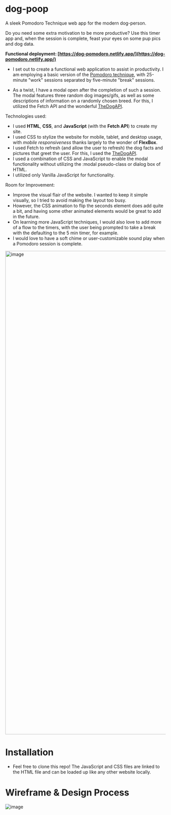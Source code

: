 # dog-poop
A sleek Pomodoro Technique web app for the modern dog-person.

Do you need some extra motivation to be more productive? Use this timer app and, when the session is complete, feast your eyes on some pup pics and dog data.

**Functional deployment: [https://dog-pomodoro.netlify.app/](https://dog-pomodoro.netlify.app/)**

* I set out to create a functional web application to assist in productivity. I am employing a basic version of the [Pomodoro technique](https://en.wikipedia.org/wiki/Pomodoro_Technique), with 25-minute "work" sessions separated by five-minute "break" sessions.

* As a twist, I have a modal open after the completion of such a session. The modal features three random dog images/gifs, as well as some descriptions of information on a randomly chosen breed. For this, I utilized the Fetch API and the wonderful [TheDogAPI](https://www.thedogapi.com/). 

Technologies used:
* I used **HTML**, **CSS**, and **JavaScript** (with the **Fetch API**) to create my site. 
* I used CSS to stylize the website for mobile, tablet, and desktop usage, with *mobile responsiveness* thanks largely to the wonder of **FlexBox**. 
* I used Fetch to refresh (and allow the user to refresh) the dog facts and pictures that greet the user. For this, I used the [TheDogAPI](https://www.thedogapi.com/). 
* I used a combination of CSS and JavaScript to enable the modal functionality without utilizing the :modal pseudo-class or dialog box of HTML.
* I utilized only Vanilla JavaScript for functionality.

Room for Improvement: 
* Improve the visual flair of the website. I wanted to keep it simple visually, so I tried to avoid making the layout too busy. 
* However, the CSS animation to flip the seconds element does add quite a bit, and having some other animated elements would be great to add in the future. 
* On learning more JavaScript techniques, I would also love to add more of a flow to the timers, with the user being prompted to take a break with the defaulting to the 5 min timer, for example.
* I would love to have a soft chime or user-customizable sound play when a Pomodoro session is complete. 

<img width="1512" alt="image" src="https://github.com/ianpmaher/dog-poop/assets/120536234/0a5d3467-5e7a-44c5-aec8-a6cad3fbb8f4">

# Installation
* Feel free to clone this repo! The JavaScript and CSS files are linked to the HTML file and can be loaded up like any other website locally.

# Wireframe & Design Process
![image](https://github.com/ianpmaher/dog-poop/assets/120536234/27562cc9-7760-4fe4-8625-23994fc6d073)
